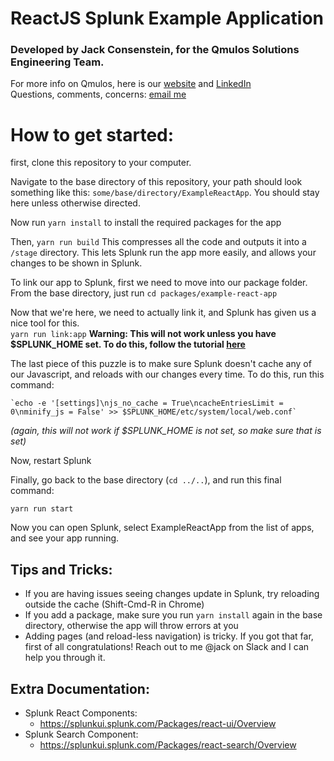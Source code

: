 # ReactJS Splunk Example Application
### Developed by Jack Consenstein, for the Qmulos Solutions Engineering Team.
For more info on Qmulos, here is our [website](https://www.qmulos.com/) and [LinkedIn](https://www.linkedin.com/company/qmulos)  
Questions, comments, concerns: [email me](mailto:jconsenstein@qmulos.com)


# How to get started:

first, clone this repository to your computer. 

Navigate to the base directory of this repository, your path should look something 
like this: `some/base/directory/ExampleReactApp`. You should stay here unless otherwise directed.

Now run
     `yarn install`
  to install the required packages for the app

Then,
     `yarn run build`
 This compresses all the code and outputs it into a `/stage` directory. This lets Splunk run the app more easily, and allows your changes to be shown in Splunk. 

To link our app to Splunk, first we need to move into our package folder. From the base directory, just run 
`cd packages/example-react-app`

Now that we're here, we need to actually link it, and Splunk has given us a nice tool for this.  
`yarn run link:app`
**Warning: This will not work unless you have $SPLUNK_HOME set. To do this, follow the tutorial [here](https://dev.splunk.com/enterprise/tutorials/quickstart_old/setsplunkhome/)**

 The last piece of this puzzle is to make sure Splunk doesn't cache any of our Javascript, and reloads with our changes every time. To do this, run this command:

    `echo -e '[settings]\njs_no_cache = True\ncacheEntriesLimit = 0\nminify_js = False' >> $SPLUNK_HOME/etc/system/local/web.conf` 

*(again, this will not work if $SPLUNK_HOME is not set, so make sure that is set)*

Now, restart Splunk

Finally, go back to the base directory (`cd ../..`), and run this final command:

    yarn run start

Now you can open Splunk, select ExampleReactApp from the list of apps, and see your app running. 

## Tips and Tricks:

-  If you are having issues seeing changes update in Splunk, try reloading outside the cache (Shift-Cmd-R in Chrome)
- If you add a package, make sure you run `yarn install` again in the base directory, otherwise the app will throw errors at you
- Adding pages (and reload-less navigation) is tricky. If you got that far, first of all congratulations! Reach out to me @jack on Slack and I can help you through it. 

## Extra Documentation:
- Splunk React Components:
    - https://splunkui.splunk.com/Packages/react-ui/Overview
- Splunk Search Component:
    - https://splunkui.splunk.com/Packages/react-search/Overview
